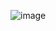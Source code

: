![image](https://github.com/KOUSHAMBHA15IT/grad_btn-Jc/assets/122219149/676409b0-05c4-46a7-8af0-7e4ba0f2fa68)

